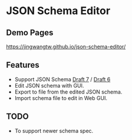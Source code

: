 # JSON Schema Editor

## Demo Pages
https://jingwangtw.github.io/json-schema-editor/

## Features
* Support JSON Schema [Draft 7](https://json-schema.org/specification-links.html#draft-7) / [Draft 6](https://json-schema.org/specification-links.html#draft-6)
* Edit JSON schema with GUI.
* Export to file from the edited JSON schema.
* Import schema file to edit in Web GUI.

## TODO
* To support newer schema spec.